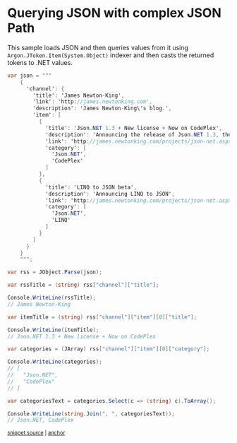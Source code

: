 # Querying JSON with complex JSON Path

This sample loads JSON and then queries values from it using `Argon.JToken.Item(System.Object)` indexer and then casts the returned tokens to .NET values.

<!-- snippet: QueryJson -->
<a id='snippet-QueryJson'></a>
```cs
var json = """
    {
      'channel': {
        'title': 'James Newton-King',
        'link': 'http://james.newtonking.com',
        'description': 'James Newton-King\'s blog.',
        'item': [
          {
            'title': 'Json.NET 1.3 + New license + Now on CodePlex',
            'description': 'Announcing the release of Json.NET 1.3, the MIT license and the source on CodePlex',
            'link': 'http://james.newtonking.com/projects/json-net.aspx',
            'category': [
              'Json.NET',
              'CodePlex'
            ]
          },
          {
            'title': 'LINQ to JSON beta',
            'description': 'Announcing LINQ to JSON',
            'link': 'http://james.newtonking.com/projects/json-net.aspx',
            'category': [
              'Json.NET',
              'LINQ'
            ]
          }
        ]
      }
    }
    """;

var rss = JObject.Parse(json);

var rssTitle = (string) rss["channel"]["title"];

Console.WriteLine(rssTitle);
// James Newton-King

var itemTitle = (string) rss["channel"]["item"][0]["title"];

Console.WriteLine(itemTitle);
// Json.NET 1.3 + New license + Now on CodePlex

var categories = (JArray) rss["channel"]["item"][0]["category"];

Console.WriteLine(categories);
// [
//   "Json.NET",
//   "CodePlex"
// ]

var categoriesText = categories.Select(c => (string) c).ToArray();

Console.WriteLine(string.Join(", ", categoriesText));
// Json.NET, CodePlex
```
<sup><a href='/src/ArgonTests/Documentation/Samples/Linq/QueryJson.cs#L10-L67' title='Snippet source file'>snippet source</a> | <a href='#snippet-QueryJson' title='Start of snippet'>anchor</a></sup>
<!-- endSnippet -->
